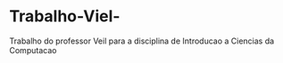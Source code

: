 # Trabalho-Viel-
Trabalho do professor Veil para a disciplina de Introducao a Ciencias da Computacao















